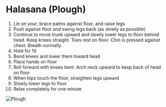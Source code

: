 # Halasana (Plough)

1. Lie on your, brace palms against floor, and raise legs
2. Push against floor and swing legs back (as slowly as possible)
3. Continue to move trunk upward and slowly lower legs to floor behind head. Keep knees straight. Toes rest on floor. Chin is pressed against chest. Breath normally.
4. Hold for 10
5. Bend knees and lower them toward head
6. Place hands on floor
7. Roll forward with knees bent. Arch neck upward to keep back of head on floor
8. When hips touch the floor, straighten legs upward
9. Slowly lower legs to floor
10. Relax completely for one minute

![Plough](https://s3-us-west-2.amazonaws.com/philip-weber-static/images/yoga-plough-01.jpg)
